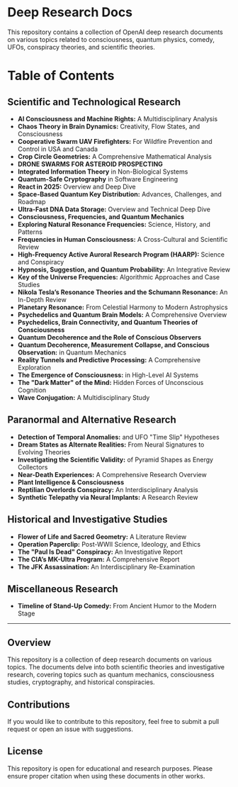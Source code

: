# Deep Research Docs

This repository contains a collection of OpenAI deep research documents on various topics related to consciousness, quantum physics, comedy, UFOs, conspiracy theories, and scientific theories.


# Table of Contents

## Scientific and Technological Research

- **AI Consciousness and Machine Rights:** A Multidisciplinary Analysis
- **Chaos Theory in Brain Dynamics:** Creativity, Flow States, and Consciousness
- **Cooperative Swarm UAV Firefighters:** For Wildfire Prevention and Control in USA and Canada
- **Crop Circle Geometries:** A Comprehensive Mathematical Analysis
- **DRONE SWARMS FOR ASTEROID PROSPECTING**
- **Integrated Information Theory** in Non-Biological Systems
- **Quantum-Safe Cryptography** in Software Engineering
- **React in 2025:** Overview and Deep Dive
- **Space-Based Quantum Key Distribution:** Advances, Challenges, and Roadmap
- **Ultra-Fast DNA Data Storage:** Overview and Technical Deep Dive
- **Consciousness, Frequencies, and Quantum Mechanics**
- **Exploring Natural Resonance Frequencies:** Science, History, and Patterns
- **Frequencies in Human Consciousness:** A Cross-Cultural and Scientific Review
- **High-Frequency Active Auroral Research Program (HAARP):** Science and Conspiracy
- **Hypnosis, Suggestion, and Quantum Probability:** An Integrative Review
- **Key of the Universe Frequencies:** Algorithmic Approaches and Case Studies
- **Nikola Tesla’s Resonance Theories and the Schumann Resonance:** An In-Depth Review
- **Planetary Resonance:** From Celestial Harmony to Modern Astrophysics
- **Psychedelics and Quantum Brain Models:** A Comprehensive Overview
- **Psychedelics, Brain Connectivity, and Quantum Theories of Consciousness**
- **Quantum Decoherence and the Role of Conscious Observers**
- **Quantum Decoherence, Measurement Collapse, and Conscious Observation:** in Quantum Mechanics
- **Reality Tunnels and Predictive Processing:** A Comprehensive Exploration
- **The Emergence of Consciousness:** in High-Level AI Systems
- **The "Dark Matter" of the Mind:** Hidden Forces of Unconscious Cognition
- **Wave Conjugation:** A Multidisciplinary Study

## Paranormal and Alternative Research

- **Detection of Temporal Anomalies:** and UFO "Time Slip" Hypotheses
- **Dream States as Alternate Realities:** From Neural Signatures to Evolving Theories
- **Investigating the Scientific Validity:** of Pyramid Shapes as Energy Collectors
- **Near-Death Experiences:** A Comprehensive Research Overview
- **Plant Intelligence & Consciousness**
- **Reptilian Overlords Conspiracy:** An Interdisciplinary Analysis
- **Synthetic Telepathy via Neural Implants:** A Research Review

## Historical and Investigative Studies

- **Flower of Life and Sacred Geometry:** A Literature Review
- **Operation Paperclip:** Post-WWII Science, Ideology, and Ethics
- **The "Paul Is Dead" Conspiracy:** An Investigative Report
- **The CIA’s MK-Ultra Program:** A Comprehensive Report
- **The JFK Assassination:** An Interdisciplinary Re-Examination

## Miscellaneous Research

- **Timeline of Stand-Up Comedy:** From Ancient Humor to the Modern Stage

---

## Overview

This repository is a collection of deep research documents on various topics. The documents delve into both scientific theories and investigative research, covering topics such as quantum mechanics, consciousness studies, cryptography, and historical conspiracies.

## Contributions

If you would like to contribute to this repository, feel free to submit a pull request or open an issue with suggestions.

## License

This repository is open for educational and research purposes. Please ensure proper citation when using these documents in other works.
